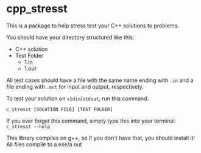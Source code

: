 # cpp_stresst

This is a package to help stress test your C++ solutions to problems.

You should have your directory structured like this:

- C++ solution
- Test Folder
	- 1.in
	- 1.out

All test cases should have a file with the same name ending with `.in` and a file ending with `.out` for input and output, respectively.

To test your solution on `stdin`/`stdout`, run this command.

`c_stresst [SOLUTION FILE] [TEST FOLDER]`

If you ever forget this command, simply type this into your terminal:
`c_stresst --help`

This library compiles on g++, so if you don't have that, you should install it!
All files compile to a.exe/a.out